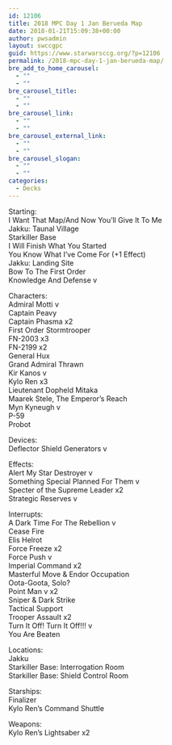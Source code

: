 ```yaml
---
id: 12106
title: 2018 MPC Day 1 Jan Berueda Map
date: 2018-01-21T15:09:38+00:00
author: pwsadmin
layout: swccgpc
guid: https://www.starwarsccg.org/?p=12106
permalink: /2018-mpc-day-1-jan-berueda-map/
bre_add_to_home_carousel:
  - ""
  - ""
bre_carousel_title:
  - ""
  - ""
bre_carousel_link:
  - ""
  - ""
bre_carousel_external_link:
  - ""
  - ""
bre_carousel_slogan:
  - ""
  - ""
categories:
  - Decks
---
```

Starting:  
I Want That Map/And Now You’ll Give It To Me  
Jakku: Taunal Village  
Starkiller Base  
I Will Finish What You Started  
You Know What I’ve Come For (+1 Effect)  
Jakku: Landing Site  
Bow To The First Order  
Knowledge And Defense v

Characters:  
Admiral Motti v  
Captain Peavy  
Captain Phasma x2  
First Order Stormtrooper  
FN-2003 x3  
FN-2199 x2  
General Hux  
Grand Admiral Thrawn  
Kir Kanos v  
Kylo Ren x3  
Lieutenant Dopheld Mitaka  
Maarek Stele, The Emperor’s Reach  
Myn Kyneugh v  
P-59  
Probot

Devices:  
Deflector Shield Generators v

Effects:  
Alert My Star Destroyer v  
Something Special Planned For Them v  
Specter of the Supreme Leader x2  
Strategic Reserves v

Interrupts:  
A Dark Time For The Rebellion v  
Cease Fire  
Elis Helrot  
Force Freeze x2  
Force Push v  
Imperial Command x2  
Masterful Move & Endor Occupation  
Oota-Goota, Solo?  
Point Man v x2  
Sniper & Dark Strike  
Tactical Support  
Trooper Assault x2  
Turn It Off! Turn It Off!!! v  
You Are Beaten

Locations:  
Jakku  
Starkiller Base: Interrogation Room  
Starkiller Base: Shield Control Room

Starships:  
Finalizer  
Kylo Ren’s Command Shuttle

Weapons:  
Kylo Ren’s Lightsaber x2